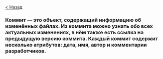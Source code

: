 [< Назад](4.md)

### **Коммит** — это объект, содержащий информацию об изменённых файлах. Из коммита можно узнать обо всех актуальных изменениях, в нём также есть ссылка на предыдущую версию коммита. Каждый коммит содержит несколько атрибутов: дата, имя, автор и комментарии разработчиков.